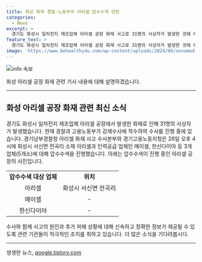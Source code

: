 ```yaml
---
title: 화성 화재 경찰·노동부의 아리셀 압수수색 관련
categories:
  - News
excerpt: >
  경기도 화성시 일차전지 제조업체 아리셀 공장 화재 사고로 31명의 사상자가 발생한 것에 대해 경찰과 고용노동부가 강제수사에 착수했다. 경기남부경찰청과 경기고용노동지청은 아리셀과 관련된 업체 3곳에 대해 압수수색을 진행 중이다. (150자)
feature_text: >
  경기도 화성시 일차전지 제조업체 아리셀 공장 화재 사고로 31명의 사상자가 발생한 것에 대해 경찰과 고용노동부가 강제수사에 착수했다. 경기남부경찰청과 경기고용노동지청은 아리셀과 관련된 업체 3곳에 대해 압수수색을 진행 중이다. (150자)
image: 'https://www.behealthy4u.com/wp-content/uploads/2024/06/unnamed-file.png'
---
```


<p><img src="https://www.behealthy4u.com/wp-content/uploads/2024/06/unnamed-file.png" alt="info 속보" /></p>

<p>화성 아리셀 공장 화재 관련 기사 내용에 대해 설명하겠습니다.</p>

<hr />

<h2 data-ke-size="size26">화성 아리셀 공장 화재 관련 최신 소식</h2>

<p data-ke-size="size16">경기도 화성시 일차전지 제조업체 아리셀 공장에서 발생한 화재로 인해 31명의 사상자가 발생했습니다. 현재 경찰과 고용노동부가 강제수사에 착수하여 수사를 진행 중에 있습니다. 경기남부경찰청 아리셀 화재 사고 수사본부와 경기고용노동지청은 26일 오후 4시에 화성시 서신면 전곡리 소재 아리셀과 인력공급 업체인 메이셀, 한신다이아 등 3개 업체(5개소)에 대해 압수수색을 진행했습니다. 아래는 압수수색이 진행 중인 아리셀 공장의 사진입니다.</p>

<table>
  <tr>
    <td style="text-align: center; height: 17px;"><b>압수수색 대상 업체</b></td>
    <td style="text-align: center; height: 17px;"><b>위치</b></td>
  </tr>
  <tr>
    <td style="text-align: center; height: 17px;">아리셀</td>
    <td style="text-align: center; height: 17px;">화성시 서신면 전곡리</td>
  </tr>
  <tr>
    <td style="text-align: center; height: 17px;">메이셀</td>
    <td style="text-align: center; height: 17px;">-</td>
  </tr>
  <tr>
    <td style="text-align: center; height: 17px;">한신다이아</td>
    <td style="text-align: center; height: 17px;">-</td>
  </tr>
</table>

<p data-ke-size="size16">수사와 함께 사고의 원인과 추가 피해 상황에 대해 신속하고 정확한 정보가 제공될 수 있도록 관련 기관들이 적극적인 조치를 취하고 있습니다. 더 많은 소식을 기다려봅시다.</p>

<hr />
생생한 뉴스, <a href="https://qoogle.tistory.com" rel="dofollow">qoogle.tistory.com</a>



